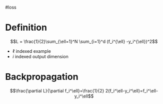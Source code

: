 #loss 

# Definition
$$L = \frac{1}{2}\sum_{\ell=1}^N \sum_{i=1}^d (f_i^{\ell} -y_i^{\ell})^2$$
- $\ell$ indexed example
- $i$ indexed output dimension

# Backpropagation
$$\frac{\partial L}{\partial f_i^\ell}=\frac{1}{2} 2(f_i^\ell-y_i^\ell)=f_i^\ell-y_i^\ell$$






